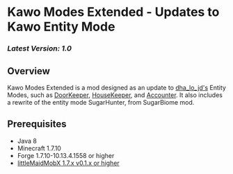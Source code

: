 Kawo Modes Extended - Updates to Kawo Entity Mode
==================================

### _Latest Version: 1.0_

Overview
--------

Kawo Modes Extended is a mod designed as an update to [dha_lo_jd's](https://github.com/dha_lo_jd) Entity Modes, such as [DoorKeeper](https://github.com/dha_lo_jd/Minecraft_DK), 
[HouseKeeper](https://github.com/dha_lo_jd/Minecraft_hk), and [Accounter](https://github.com/dha_lo_jd/Minecraft_Accounter).
It also includes a rewrite of the entity mode SugarHunter, from SugarBiome mod.

Prerequisites
-------------

  * Java 8
  * Minecraft 1.7.10
  * Forge 1.7.10-10.13.4.1558 or higher
  * [littleMaidMobX 1.7.x v0.1.x or higher](http://forum.minecraftuser.jp/viewtopic.php?f=13&t=23347)
